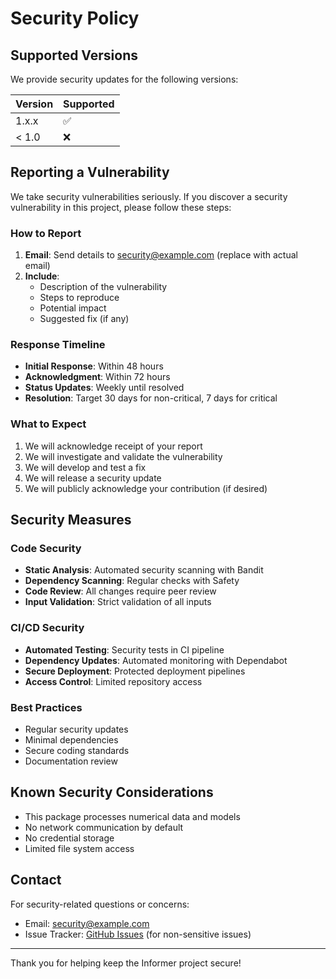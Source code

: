 # Security Policy

## Supported Versions

We provide security updates for the following versions:

| Version | Supported          |
| ------- | ------------------ |
| 1.x.x   | :white_check_mark: |
| < 1.0   | :x:                |

## Reporting a Vulnerability

We take security vulnerabilities seriously. If you discover a security vulnerability in this project, please follow these steps:

### How to Report

1. **Email**: Send details to security@example.com (replace with actual email)
2. **Include**: 
   - Description of the vulnerability
   - Steps to reproduce
   - Potential impact
   - Suggested fix (if any)

### Response Timeline

- **Initial Response**: Within 48 hours
- **Acknowledgment**: Within 72 hours
- **Status Updates**: Weekly until resolved
- **Resolution**: Target 30 days for non-critical, 7 days for critical

### What to Expect

1. We will acknowledge receipt of your report
2. We will investigate and validate the vulnerability
3. We will develop and test a fix
4. We will release a security update
5. We will publicly acknowledge your contribution (if desired)

## Security Measures

### Code Security

- **Static Analysis**: Automated security scanning with Bandit
- **Dependency Scanning**: Regular checks with Safety
- **Code Review**: All changes require peer review
- **Input Validation**: Strict validation of all inputs

### CI/CD Security

- **Automated Testing**: Security tests in CI pipeline
- **Dependency Updates**: Automated monitoring with Dependabot
- **Secure Deployment**: Protected deployment pipelines
- **Access Control**: Limited repository access

### Best Practices

- Regular security updates
- Minimal dependencies
- Secure coding standards
- Documentation review

## Known Security Considerations

- This package processes numerical data and models
- No network communication by default
- No credential storage
- Limited file system access

## Contact

For security-related questions or concerns:
- Email: security@example.com
- Issue Tracker: [GitHub Issues](https://github.com/RbnGlz/informer/issues) (for non-sensitive issues)

---

Thank you for helping keep the Informer project secure!